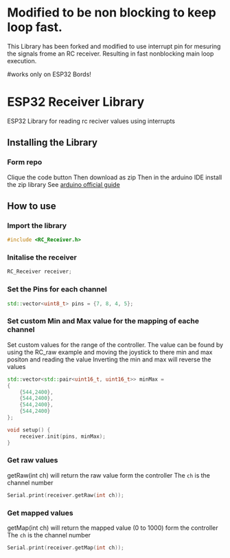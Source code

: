 # Modified to be non blocking to keep loop fast.
This Library has been forked and modified to use interrupt pin for mesuring the signals frome an RC receiver. Resulting in fast nonblocking main loop execution.

#works only on ESP32 Bords!


# ESP32 Receiver Library

 ESP32 Library for reading rc reciver values using interrupts

## Installing the Library
### Form repo
Clique the code button
Then download as zip
Then in the arduino IDE install the zip library
See [arduino official guide](https://www.arduino.cc/en/guide/libraries)

## How to use
### Import the library 
```c++
#include <RC_Receiver.h>
```

### Initalise the receiver
```c++
RC_Receiver receiver;
````

### Set the Pins for each channel
```c++
std::vector<uint8_t> pins = {7, 8, 4, 5};
````

### Set custom Min and Max value for the mapping of eache channel
Set custom values for the range of the controller.
The value can be found by using the RC_raw example and moving the joystick to there min and max positon and reading the value
Inverting the min and max will reverse the values 
```c++
std::vector<std::pair<uint16_t, uint16_t>> minMax = 
{
	{544,2400}, 
	{544,2400}, 
	{544,2400}, 
	{544,2400} 
};

void setup() {
	receiver.init(pins, minMax);
}

```

### Get raw values
getRaw(int ch) will return the raw value form the controller
The `ch` is the channel number
```c++
Serial.print(receiver.getRaw(int ch));
```

### Get mapped values
getMap(int ch) will return the mapped value (0 to 1000) form the controller
The `ch` is the channel number
```c++
Serial.print(receiver.getMap(int ch));
```
